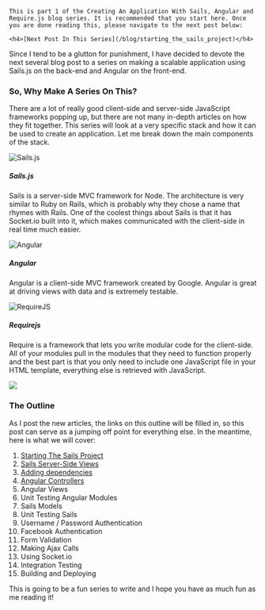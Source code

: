 <div class="series-placement">

    This is part 1 of the Creating An Application With Sails, Angular and Require.js blog series. It is recommended that you start here. Once you are done reading this, please navigate to the next post below:

    <h4>[Next Post In This Series](/blog/starting_the_sails_project)</h4>

</div>

Since I tend to be a glutton for punishment, I have decided to devote the next several blog post to a series on making a scalable application using Sails.js on the back-end and Angular on the front-end.

<!-- more -->

### So, Why Make A Series On This?

There are a lot of really good client-side and server-side JavaScript frameworks popping up, but there are not many in-depth articles on how they fit together. This series will look at a very specific stack and how it can be used to create an application. Let me break down the main components of the stack.

![Sails.js](https://31.media.tumblr.com/7601a16f1e970bad6717ba5f386466d0/tumblr_inline_mz51cb9Ezv1qfxp6j.jpg)

##### Sails.js

Sails is a server-side MVC framework for Node. The architecture is very similar to Ruby on Rails, which is probably why they chose a name that rhymes with Rails. One of the coolest things about Sails is that it has Socket.io built into it, which makes communicated with the client-side in real time much easier.

![Angular](http://devgirl.org/wp-content/uploads/2013/03/angular-logo.jpeg)

##### Angular

Angular is a client-side MVC framework created by Google. Angular is great at driving views with data and is extremely testable.

![RequireJS](http://ianreah.com/img/requirejs-logo.png)

##### Requirejs

Require is a framework that lets you write modular code for the client-side. All of your modules pull in the modules that they need to function properly and the best part is that you only need to include one JavaScript file in your HTML template, everything else is retrieved with JavaScript.

![](http://penangmonthly.com/wp-content/uploads/2013/07/chalk-outline.jpg)

### The Outline

As I post the new articles, the links on this outline will be filled in, so this post can serve as a jumping off point for everything else. In the meantime, here is what we will cover:

1. [Starting The Sails Project](/blog/starting_the_sails_project)
1. [Sails Server-Side Views](/blog/server-side-views)
1. [Adding dependencies](/blog/adding-dependencies)
1. [Angular Controllers](/blog/angular-controllers-with-sails-app)
1. Angular Views
1. Unit Testing Angular Modules
1. Sails Models
1. Unit Testing Sails
1. Username / Password Authentication
1. Facebook Authentication
1. Form Validation
1. Making Ajax Calls
1. Using Socket.io
1. Integration Testing
1. Building and Deploying

This is going to be a fun series to write and I hope you have as much fun as me reading it!